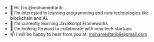 - 👋 Hi, I’m @mohamedtarib
- 👀 I’m interested in learning programming and new technologies like blockchain and AI.
- 🌱 I’m currently learning JavaScript Frameworks
- 💞️ I’m looking forward to collaborate with new tech startups
- 📫 I will be happy to hear from you at: mohamedtarib9@gmail.com

<!---
mohamedtarib/mohamedtarib is a ✨ special ✨ repository because its `README.md` (this file) appears on your GitHub profile.
You can click the Preview link to take a look at your changes.
--->
